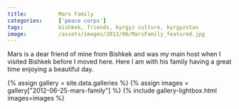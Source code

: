 ```yaml
---
title:			Mars Family
categories:		['peace corps']
tags:			bishkek, friends, kyrgyz culture, kyrgyzstan
image:			/assets/images/2012/06/MarsFamily_featured.jpg
---
```


Mars is a dear friend of mine from Bishkek and was my main host when I visited Bishkek before I moved here. Here I am with his family having a great time enjoying a beautiful day.

{% assign gallery = site.data.galleries %}
{% assign images = gallery["2012-06-25-mars-family"] %}
{% include gallery-lightbox.html images=images %}
